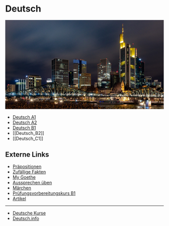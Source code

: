 # Deutsch

![](attachments/Pasted%20image%2020230808220252.png)

- [Deutsch A1](Deutsch_A1.md)
- [Deutsch A2](Deutsch_A2.md)
- [Deutsch B1](Deutsch_B1.md)
- [[Deutsch_B2]]
- [[Deutsch_C1]]


## Externe Links

- [Präpositionen](Präpositionen.md)
- [Zufällige Fakten](Zufällige%20Fakten.md)
- [My Goethe](https://my.goethe.de/)
- [Aussprechen üben](https://yourdailygerman.com/practice-pronunciation/)
- [Märchen](https://www.grimmstories.com/de/grimm_maerchen/index)
- [Prüfungsvorbereitungskurs B1](https://lernen.goethe.de/moodle/course/view.php?id=1507727&overview=1)
- [Artikel](https://der-artikel.de)

----

- [Deutsche Kurse](https://www.deutschakademie.de)
- [Deutsch.info](https://deutsch.info/courses/b2)






